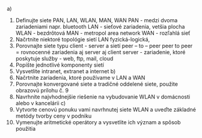 a)
1. Definujte siete PAN, LAN, WLAN, MAN, WAN
	PAN - medzi dvoma zariadeniami napr. bluetooth 
	LAN - sieťové zariadenia, vetšia plocha
	WLAN - bezdrôtová
	MAN - metropol area network
	WAN - rozľahlá sieť
1. Načrtnite niektoré topológie sietí LAN
	fyzická-logická, 
1. Porovnajte siete typu client - server a sietí peer – to – peer
	peer to peer = rovnocenné zariadenia aj server aj client
	server - zariadenie, ktoré poskytuje služby - web, ftp, mail, cloud
1. Popíšte jednotlivé komponenty sietí
2. Vysvetlite intranet, extranet a internet
b)
1. Načrtnite zariadenia, ktoré používame v LAN a WAN
2. Porovnajte konvergované siete a tradičné oddelené siete, použite obrazovú prílohu č. 9
3. Navrhnite najvhodnejšie riešenie na vybudovanie WLAN v domácnosti alebo v kancelárii
c)
1. Vytvorte cenovú ponuku vami navrhnutej siete WLAN a uveďte základné metódy tvorby ceny v podniku
2. Vymenujte aritmetické operátory a vysvetlite ich význam a spôsob použitia